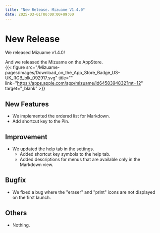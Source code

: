 ```yaml
---
title: "New Release. Mizuame V1.4.0"
date: 2025-03-01T00:00:00+09:00
---
```


# New Release
We released Mizuame v1.4.0!  

And we released the Mizuame on the AppStore.  
{{< figure src="/Mizuame-pages/images/Download_on_the_App_Store_Badge_US-UK_RGB_blk_092917.svg" title="" link="https://apps.apple.com/app/mizuame/id6458394832?mt=12" target="_blank" >}}

## New Features
- We implemented the ordered list for Markdown.
- Add shortcut key to the Pin.

## Improvement
- We updated the help tab in the settings.
  - Added shortcut key symbols to the help tab.
  - Added descriptions for menus that are available only in the Markdown view.

## Bugfix
- We fixed a bug where the "eraser" and "print" icons are not displayed on the first launch.

## Others
- Nothing.

